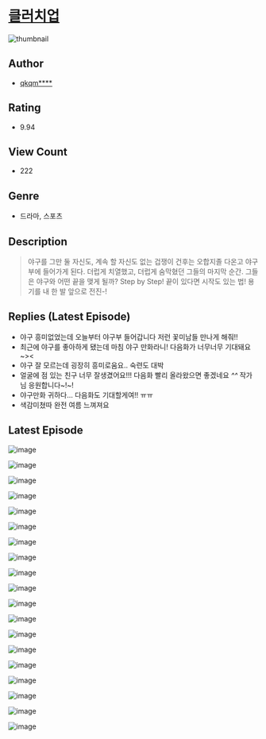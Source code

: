 # [클러치업](https://comic.naver.com/challenge/list?titleId=811346)
![thumbnail](https://image-comic.pstatic.net/user_contents_data/challenge_comic/2023/05/25/upload_4050759601038177333_480x623.jpeg)

## Author
- [qkqm****](https://comic.naver.com/artistTitle?id=367294)

## Rating
- 9.94

## View Count
- 222

## Genre
- 드라마, 스포츠

## Description
> 야구를 그만 둘 자신도, 계속 할 자신도 없는 겁쟁이 건후는 오합지졸 다온고 야구부에 들어가게 된다. 더럽게 치열했고, 더럽게 숨막혔던 그들의 마지막 순간. 그들은 야구와 어떤 끝을 맺게 될까? Step by Step! 끝이 있다면 시작도 있는 법! 용기를 내 한 발 앞으로 전진-!

## Replies (Latest Episode)
- 야구 흥미없었는데 오늘부터 야구부 들어갑니다 저런 꽃미남들 만나게 해줘!!
- 최근에 야구를 좋아하게 됐는데 마침 야구 만화라니! 다음화가 너무너무 기대돼요~><
- 야구 잘 모르는데 굉장히 흥미로움요.. 숙련도 대박
- 얼굴에 점 있는 친구 너무 잘생겼어요!!! 다음화 빨리 올라왔으면 좋겠네요 *^^* 작가님 응원합니다~!~!
- 야구만화 귀하다... 다음화도 기대할게여!! ㅠㅠ
- 색감미쳤따 완전 여름 느껴져요

## Latest Episode
![image](https://image-comic.pstatic.net/user_contents_data/challenge_comic/2023/05/25/367294/upload_3702914799759669349.jpeg)

![image](https://image-comic.pstatic.net/user_contents_data/challenge_comic/2023/05/25/367294/upload_4051380636964970850.jpeg)

![image](https://image-comic.pstatic.net/user_contents_data/challenge_comic/2023/05/25/367294/upload_7076901461621616696.jpeg)

![image](https://image-comic.pstatic.net/user_contents_data/challenge_comic/2023/05/25/367294/upload_3618985594683863398.jpeg)

![image](https://image-comic.pstatic.net/user_contents_data/challenge_comic/2023/05/25/367294/upload_7149575700589327416.jpeg)

![image](https://image-comic.pstatic.net/user_contents_data/challenge_comic/2023/05/25/367294/upload_7364011451795727205.jpeg)

![image](https://image-comic.pstatic.net/user_contents_data/challenge_comic/2023/05/25/367294/upload_7148961060704510563.jpeg)

![image](https://image-comic.pstatic.net/user_contents_data/challenge_comic/2023/05/25/367294/upload_4050818751358592566.jpeg)

![image](https://image-comic.pstatic.net/user_contents_data/challenge_comic/2023/05/25/367294/upload_4123154745162883939.jpeg)

![image](https://image-comic.pstatic.net/user_contents_data/challenge_comic/2023/05/25/367294/upload_3832956243160938553.jpeg)

![image](https://image-comic.pstatic.net/user_contents_data/challenge_comic/2023/05/25/367294/upload_7089564545675650657.jpeg)

![image](https://image-comic.pstatic.net/user_contents_data/challenge_comic/2023/05/25/367294/upload_3486966116875580209.jpeg)

![image](https://image-comic.pstatic.net/user_contents_data/challenge_comic/2023/05/25/367294/upload_3546079361644913456.jpeg)

![image](https://image-comic.pstatic.net/user_contents_data/challenge_comic/2023/05/25/367294/upload_3834033769656247350.jpeg)

![image](https://image-comic.pstatic.net/user_contents_data/challenge_comic/2023/05/25/367294/upload_3546975468688270642.jpeg)

![image](https://image-comic.pstatic.net/user_contents_data/challenge_comic/2023/05/25/367294/upload_7075776673336341297.jpeg)

![image](https://image-comic.pstatic.net/user_contents_data/challenge_comic/2023/05/25/367294/upload_3691035474239119971.jpeg)

![image](https://image-comic.pstatic.net/user_contents_data/challenge_comic/2023/05/25/367294/upload_3832622867819082035.jpeg)

![image](https://image-comic.pstatic.net/user_contents_data/challenge_comic/2023/05/25/367294/upload_3990579820641989989.jpeg)
